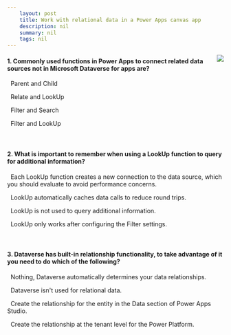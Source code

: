 ```yaml
---
    layout: post
    title: Work with relational data in a Power Apps canvas app  
    description: nil
    summary: nil
    tags: nil
---
```



 <a target="_blank" href="https://docs.microsoft.com/en-us/learn/modules/work-with-relational-data-powerapps-canvas-app/4-knowledge-check/"><i class="fas fa-external-link-alt"></i> </a>
 <img align="right" src="https://docs.microsoft.com/en-us/learn/achievements/work-with-relational-data.svg">
####  1. Commonly used functions in Power Apps to connect related data sources not in Microsoft Dataverse for apps are?


<i class='far fa-square'></i> &nbsp;&nbsp;Parent and Child

<i class='far fa-square'></i> &nbsp;&nbsp;Relate and LookUp

<i class='far fa-square'></i> &nbsp;&nbsp;Filter and Search

<i class='fas fa-check-square' style='color: Dodgerblue;'></i> &nbsp;&nbsp;Filter and LookUp
<br />
<br />
<br />

####  2. What is important to remember when using a LookUp function to query for additional information?


<i class='fas fa-check-square' style='color: Dodgerblue;'></i> &nbsp;&nbsp;Each LookUp function creates a new connection to the data source, which you should evaluate to avoid performance concerns.

<i class='far fa-square'></i> &nbsp;&nbsp;LookUp automatically caches data calls to reduce round trips.

<i class='far fa-square'></i> &nbsp;&nbsp;LookUp is not used to query additional information.

<i class='far fa-square'></i> &nbsp;&nbsp;LookUp only works after configuring the Filter settings.
<br />
<br />
<br />

####  3. Dataverse has built-in relationship functionality, to take advantage of it you need to do which of the following?


<i class='far fa-square'></i> &nbsp;&nbsp;Nothing, Dataverse automatically determines your data relationships.

<i class='far fa-square'></i> &nbsp;&nbsp;Dataverse isn't used for relational data.

<i class='fas fa-check-square' style='color: Dodgerblue;'></i> &nbsp;&nbsp;Create the relationship for the entity in the Data section of Power Apps Studio.

<i class='far fa-square'></i> &nbsp;&nbsp;Create the relationship at the tenant level for the Power Platform.
<br />
<br />
<br />
